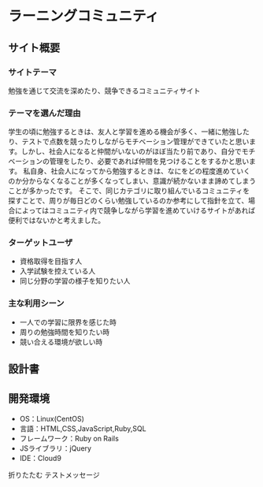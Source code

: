 # <!--ここにアプリ名を入力-->
# ラーニングコミュニティ
## サイト概要
### サイトテーマ
<!--何を『目的』とし、どのような『分類』なのかを簡潔に書く-->
勉強を通じて交流を深めたり、競争できるコミュニティサイト


### テーマを選んだ理由
<!--なぜこのようなテーマにしたかを説明する-->
学生の頃に勉強するときは、友人と学習を進める機会が多く、一緒に勉強したり、テストで点数を競ったりしながらモチベーション管理ができていたと思います。しかし、社会人になると仲間がいないのがほぼ当たり前であり、自分でモチベーションの管理をしたり、必要であれば仲間を見つけることをするかと思います。
私自身、社会人になってから勉強するときは、なにをどの程度進めていくのか分からなくなることが多くなってしまい、意識が続かないまま諦めてしまうことが多かったです。
そこで、同じカテゴリに取り組んでいるコミュニティを探すことで、周りが毎日どのくらい勉強しているのか参考にして指針を立て、場合によってはコミュニティ内で競争しながら学習を進めていけるサイトがあれば便利ではないかと考えました。

### ターゲットユーザ
<!--誰に使ってもらうかを具体的に記載する-->
- 資格取得を目指す人
- 入学試験を控えている人
- 同じ分野の学習の様子を知りたい人

### 主な利用シーン
<!--どのような時に使うのかの状況を記載すること-->
- 一人での学習に限界を感じた時
- 周りの勉強時間を知りたい時
- 競い合える環境が欲しい時
## 設計書
<!--テーマを設定・提出する時点では不要です-->

## 開発環境
- OS：Linux(CentOS)
- 言語：HTML,CSS,JavaScript,Ruby,SQL
- フレームワーク：Ruby on Rails
- JSライブラリ：jQuery
- IDE：Cloud9

折りたたむ
テストメッセージ